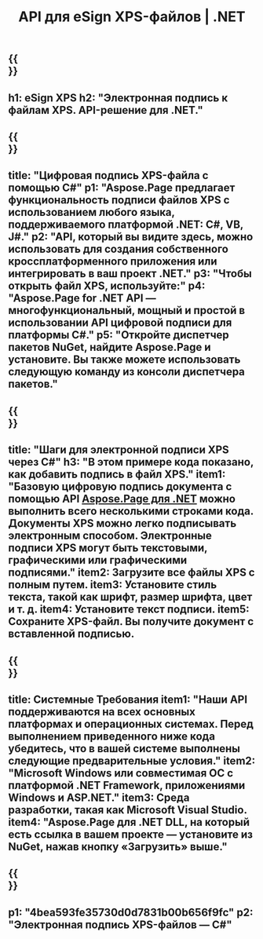 ﻿---
translation: true
template: /_templates/_signature-child-net.md
title: API для eSign XPS-файлов | .NET
url: /net/signature/xps/
description: "Исходный код C# для электронной подписи XPS-документов на платформе .NET Framework, в приложениях Windows и ASP.NET. Простые API для функциональности подписи XPS."
informat: XPS
---

{{<section banner>}}
---
h1: eSign XPS
h2: "Электронная подпись к файлам XPS. API-решение для .NET."
---

{{<section overview>}}
---
title: "Цифровая подпись XPS-файла с помощью C#"
p1: "Aspose.Page предлагает функциональность подписи файлов XPS с использованием любого языка, поддерживаемого платформой .NET: C#, VB, J#."
p2: "API, который вы видите здесь, можно использовать для создания собственного кроссплатформенного приложения или интегрировать в ваш проект .NET."
p3: "Чтобы открыть файл XPS, используйте:"
p4: "Aspose.Page for .NET API — многофункциональный, мощный и простой в использовании API цифровой подписи для платформы C#."
p5: "Откройте диспетчер пакетов NuGet, найдите Aspose.Page и установите. Вы также можете использовать следующую команду из консоли диспетчера пакетов."
---

{{<section feature1>}}
---
title: "Шаги для электронной подписи XPS через C#"
h3: "В этом примере кода показано, как добавить подпись в файл XPS."
item1: "Базовую цифровую подпись документа с помощью API [Aspose.Page для .NET](https://products.aspose.com/page/net) можно выполнить всего несколькими строками кода. Документы XPS можно легко подписывать электронным способом. Электронные подписи XPS могут быть текстовыми, графическими или графическими подписями."
item2: Загрузите все файлы XPS с полным путем.
item3: Установите стиль текста, такой как шрифт, размер шрифта, цвет и т. д.
item4: Установите текст подписи.
item5: Сохраните XPS-файл. Вы получите документ с вставленной подписью.
---

{{<section feature2>}}
---
title: Системные Требования
item1: "Наши API поддерживаются на всех основных платформах и операционных системах. Перед выполнением приведенного ниже кода убедитесь, что в вашей системе выполнены следующие предварительные условия."
item2: "Microsoft Windows или совместимая ОС с платформой .NET Framework, приложениями Windows и ASP.NET."
item3: Среда разработки, такая как Microsoft Visual Studio.
item4: "Aspose.Page для .NET DLL, на который есть ссылка в вашем проекте — установите из NuGet, нажав кнопку «Загрузить» выше."
---

{{<section gist>}}
---
p1: "4bea593fe35730d0d7831b00b656f9fc"
p2: "Электронная подпись XPS-файлов — C#"
--- 
